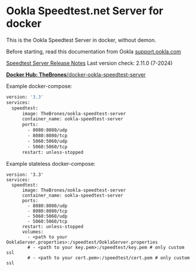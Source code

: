 # Ookla Speedtest.net Server for docker

This is the Ookla Speedtest Server in docker, without demon.

Before starting, read this documentation from Ookla [support.ookla.com](https://support.ookla.com/hc/en-us/articles/234578568-How-To-Install-Submit-Server)

[Speedtest Server Release Notes](https://support.ookla.com/hc/en-us/articles/234578608-Speedtest-Server-Release-Notes)
Last version check: 2.11.0 (7-2024)


[**Docker Hub: TheBrones**/docker-ookla-speedtest-server](https://hub.docker.com/r/TheBrones/ookla-speedtest-server)

Example docker-compose:
```sh
version: '3.3'
services:
  speedtest:
      image: TheBrones/ookla-speedtest-server
      container_name: ookla-speedtest-server
      ports:
        - 8080:8080/udp
        - 8080:8080/tcp
        - 5060:5060/udp
        - 5060:5060/tcp
      restart: unless-stopped
```

Example stateless docker-compose:
```
version: '3.3'
services:
  speedtest:
      image: TheBrones/ookla-speedtest-server
      container_name: ookla-speedtest-server
      ports:
        - 8080:8080/udp
        - 8080:8080/tcp
        - 5060:5060/udp
        - 5060:5060/tcp
      restart: unless-stopped
      volumes:
        - <path to your OoklaServer.properties>:/speedtest/OoklaServer.properties
        # - <path to your key.pem>:/speedtest/key.pem # only custom ssl 
        # - <path to your cert.pem>:/speedtest/cert.pem # only custom ssl
```



